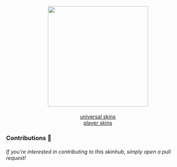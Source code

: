 <h1 align="center">
        <img src="https://i.imgur.com/WXgx7IS.png" width="275px"><br>
</h1>
<p align="center">
    <a href="https://google.com">universal skins</a><br>
    <a href="https://yahoo.com">player skins</a>

### Contributions 🎉
###### If you're interested in contributing to this skinhub, simply open a pull request!